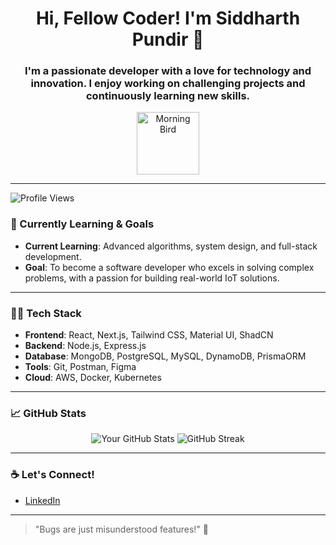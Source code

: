 <h1 align="center">Hi, Fellow Coder! I'm Siddharth Pundir 🚀</h1>

<h3 align="center">I'm a passionate developer with a love for technology and innovation. I enjoy working on challenging projects and continuously learning new skills.</h3>

<p align="center">
  <img src="https://media1.tenor.com/m/jHg-q58KgiYAAAAC/scaler-create-impact.gif" width="100" alt="Morning Bird">
</p>

---
![Profile Views](https://komarev.com/ghpvc/?username=Siddharthpl&label=Profile%20Views&color=0e75b6&style=flat)

### 🌱 Currently Learning & Goals

- **Current Learning**: Advanced algorithms, system design, and full-stack development.
- **Goal**: To become a software developer who excels in solving complex problems, with a passion for building real-world IoT solutions.

---

### 👨‍💻 Tech Stack

- **Frontend**: React, Next.js, Tailwind CSS, Material UI, ShadCN
- **Backend**: Node.js, Express.js
- **Database**: MongoDB, PostgreSQL, MySQL, DynamoDB, PrismaORM
- **Tools**: Git, Postman, Figma
- **Cloud**: AWS, Docker, Kubernetes

---

### 📈 GitHub Stats

<p align="center">
  <img src="https://github-readme-stats.vercel.app/api?username=Siddharthpl&show_icons=true&theme=radical" alt="Your GitHub Stats">
  <img src="https://github-readme-streak-stats.herokuapp.com?user=Siddharthpl&theme=radical&hide_border=true" alt="GitHub Streak">
</p>

---

### ☕ Let's Connect!

- [LinkedIn]([https://www.linkedin.com/in/siddharthpundir/](https://www.linkedin.com/in/siddharth-pundir-267799250/))


---

> "Bugs are just misunderstood features!" 🐛
